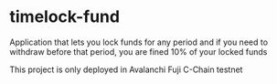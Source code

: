 # timelock-fund
Application that lets you lock funds for any period and if you need to withdraw before that period, you are fined 10% of your locked funds

This project is only deployed in Avalanchi Fuji C-Chain testnet
